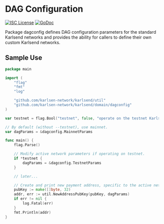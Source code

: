 # DAG Configuration

[![ISC License](http://img.shields.io/badge/license-ISC-blue.svg)](https://choosealicense.com/licenses/isc/)
[![GoDoc](https://img.shields.io/badge/godoc-reference-blue.svg)](http://godoc.org/github.com/karlsen-network/karlsend/dagconfig)

Package dagconfig defines DAG configuration parameters for the
standard Karlsend networks and provides the ability for callers to
define their own custom Karlsend networks.

## Sample Use

```Go
package main

import (
	"flag"
	"fmt"
	"log"

	"github.com/karlsen-network/karlsend/util"
	"github.com/karlsen-network/karlsend/domain/dagconfig"
)

var testnet = flag.Bool("testnet", false, "operate on the testnet Karlsen network")

// By default (without --testnet), use mainnet.
var dagParams = &dagconfig.MainnetParams

func main() {
	flag.Parse()

	// Modify active network parameters if operating on testnet.
	if *testnet {
		dagParams = &dagconfig.TestnetParams
	}

	// later...

	// Create and print new payment address, specific to the active network.
	pubKey := make([]byte, 32)
	addr, err := util.NewAddressPubKey(pubKey, dagParams)
	if err != nil {
		log.Fatal(err)
	}
	fmt.Println(addr)
}
```
